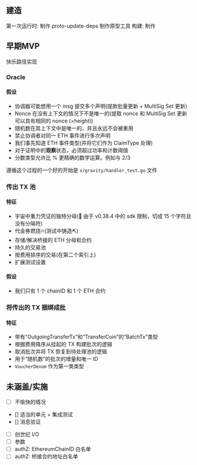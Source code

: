 ## 建造

第一次运行时:
制作 proto-update-deps
制作原型工具
构建:
制作

## 早期MVP

快乐路径实现

### Oracle

#### 假设

- 协调器可能想用一个 msg 提交多个声明(提款批量更新 + MultiSig Set 更新)
- Nonce 在没有上下文的情况下不是唯一的(提取 nonce 和 MultiSig Set 更新可以具有相同的 nonce (=height))
- 随机数在其上下文中是唯一的，并且永远不会被重用
- 禁止协调者对同一 ETH 事件进行多次声明
- 我们事先知道 ETH 事件类型(并将它们作为 ClaimType 处理)
- 对于证明中的**观察**状态，必须超过功率和计数阈值
- 分数类型允许比 % 更精确的数学运算。例如与 2/3

遵循这个过程的一个好的开始是 `x/gravity/handler_test.go` 文件

### 传出 TX 池

#### 特征

- 宇宙中重力凭证的独特分母(🚧 由于 v0.38.4 中的 sdk 限制，切成 15 个字符且没有分隔符)
- 代金券燃烧🔥(测试中铸造⛏️)
- 存储/解决桥接的 ETH 分母和合约
- 持久的交易池
- 按费用排序的交易(在第二个索引上)
- 扩展测试设置

#### 假设

- 我们只有 1 个 chainID 和 1 个 ETH 合约

### 将传出的 TX 捆绑成批

#### 特征

- 带有“OutgoingTransferTx”和“TransferCoin”的“BatchTx”类型
- 根据费用降序从挂起的 TX 构建批次的逻辑
- 取消批次并将 TX 恢复到待处理池的逻辑
- 用于“随机数”的批次的增量和唯一 ID
- `VoucherDenom` 作为第一类类型

## 未涵盖/实施

- [ ] 不愉快的情况
- [] 适当的单元 + 集成测试
- [] 消息验证
- [ ] 创世纪 I/O
- [ ] 参数
- [ ] authZ: EthereumChainID 白名单
- [ ] authZ: 桥接合约地址白名单
